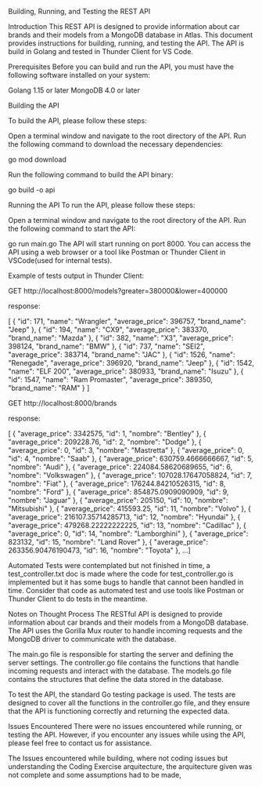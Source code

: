 Building, Running, and Testing the REST API

Introduction
This REST API is designed to provide information about car brands and their models from a MongoDB database in Atlas. This document provides instructions for building, running, and testing the API. The API is build in Golang and tested in Thunder Client for VS Code.


Prerequisites
Before you can build and run the API, you must have the following software installed on your system:

Golang 1.15 or later
MongoDB 4.0 or later


Building the API


To build the API, please follow these steps:

Open a terminal window and navigate to the root directory of the API.
Run the following command to download the necessary dependencies:

go mod download



Run the following command to build the API binary:

go build -o api



Running the API
To run the API, please follow these steps:

Open a terminal window and navigate to the root directory of the API.
Run the following command to start the API:

go run main.go
The API will start running on port 8000. You can access the API using a web browser or a tool like Postman or Thunder Client in VSCode(used for internal tests).


Example of tests output in Thunder Client:

GET http://localhost:8000/models?greater=380000&lower=400000

response:

[
  {
    "id": 171,
    "name": "Wrangler",
    "average_price": 396757,
    "brand_name": "Jeep"
  },
  {
    "id": 194,
    "name": "CX9",
    "average_price": 383370,
    "brand_name": "Mazda"
  },
  {
    "id": 382,
    "name": "X3",
    "average_price": 398124,
    "brand_name": "BMW"
  },
  {
    "id": 737,
    "name": "SEI2",
    "average_price": 383714,
    "brand_name": "JAC"
  },
  {
    "id": 1526,
    "name": "Renegade",
    "average_price": 396920,
    "brand_name": "Jeep"
  },
  {
    "id": 1542,
    "name": "ELF 200",
    "average_price": 380933,
    "brand_name": "Isuzu"
  },
  {
    "id": 1547,
    "name": "Ram Promaster",
    "average_price": 389350,
    "brand_name": "RAM"
  }
]


GET http://localhost:8000/brands

response:

[
  {
    "average_price": 3342575,
    "id": 1,
    "nombre": "Bentley"
  },
  {
    "average_price": 209228.76,
    "id": 2,
    "nombre": "Dodge"
  },
  {
    "average_price": 0,
    "id": 3,
    "nombre": "Mastretta"
  },
  {
    "average_price": 0,
    "id": 4,
    "nombre": "Saab"
  },
  {
    "average_price": 630759.4666666667,
    "id": 5,
    "nombre": "Audi"
  },
  {
    "average_price": 224084.58620689655,
    "id": 6,
    "nombre": "Volkswagen"
  },
  {
    "average_price": 107028.17647058824,
    "id": 7,
    "nombre": "Fiat"
  },
  {
    "average_price": 176244.84210526315,
    "id": 8,
    "nombre": "Ford"
  },
  {
    "average_price": 854875.0909090909,
    "id": 9,
    "nombre": "Jaguar"
  },
  {
    "average_price": 205150,
    "id": 10,
    "nombre": "Mitsubishi"
  },
  {
    "average_price": 415593.25,
    "id": 11,
    "nombre": "Volvo"
  },
  {
    "average_price": 216107.35714285713,
    "id": 12,
    "nombre": "Hyundai"
  },
  {
    "average_price": 479268.22222222225,
    "id": 13,
    "nombre": "Cadillac"
  },
  {
    "average_price": 0,
    "id": 14,
    "nombre": "Lamborghini"
  },
  {
    "average_price": 823132,
    "id": 15,
    "nombre": "Land Rover"
  },
  {
    "average_price": 263356.90476190473,
    "id": 16,
    "nombre": "Toyota"
  },
  ...]



Automated Tests were contemplated but not finished in time, a test_controller.txt doc is made where the code for test_controller.go is implemented but it has some bugs to handle that cannot been handled in time.
Consider that code as automated test and use tools like Postman or Thunder Client to do tests in the meantime.




Notes on Thought Process
The RESTful API is designed to provide information about car brands and their models from a MongoDB database. The API uses the Gorilla Mux router to handle incoming requests and the MongoDB driver to communicate with the database.


The main.go file is responsible for starting the server and defining the server settings. The controller.go file contains the functions that handle incoming requests and interact with the database. The models.go file contains the structures that define the data stored in the database.


To test the API, the standard Go testing package is used. The tests are designed to cover all the functions in the controller.go file, and they ensure that the API is functioning correctly and returning the expected data.



Issues Encountered
There were no issues encountered while running, or testing the API. However, if you encounter any issues while using the API, please feel free to contact us for assistance.


The Issues encountered while building, where not coding issues but understanding the Coding Exercise arquitecture, the arquitecture given was not complete and some assumptions had to be made, 
